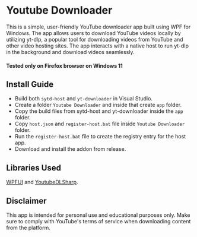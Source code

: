 # Youtube Downloader

This is a simple, user-friendly YouTube downloader app built using WPF for Windows. The app allows users to download YouTube videos locally by utilizing yt-dlp, a popular tool for downloading videos from YouTube and other video hosting sites. The app interacts with a native host to run yt-dlp in the background and download videos seamlessly.

#### Tested only on Firefox browser on Windows 11

## Install Guide
- Build both `sytd-host` and `yt-downloader` in Visual Studio.
- Create a folder `Youtube Downloader` and inside that create `app` folder.
- Copy the build files from sytd-host and yt-downloader inside the `app` folder.
- Copy `host.json` and `register-host.bat` file inside `Youtube Downloader` folder.
- Run the `register-host.bat` file to create the registry entry for the host app.
- Download and install the addon from release.


## Libraries Used
[WPFUI](https://wpfui.lepo.co/) and [YoutubeDLSharp](https://github.com/Bluegrams/YoutubeDLSharp).

## Disclaimer

This app is intended for personal use and educational purposes only. Make sure to comply with YouTube's terms of service when downloading content from the platform.